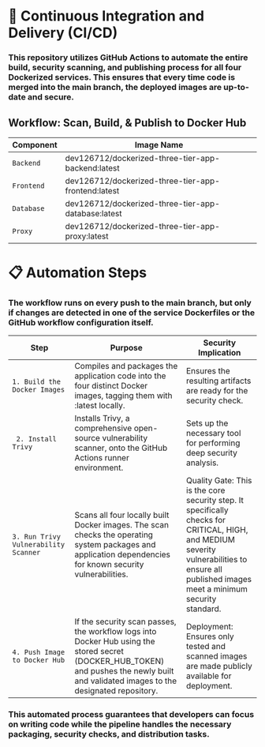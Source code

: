# 🚀 Continuous Integration and Delivery (CI/CD)

### This repository utilizes GitHub Actions to automate the entire build, security scanning, and publishing process for all four Dockerized services. This ensures that every time code is merged into the main branch, the deployed images are up-to-date and secure.

## Workflow: Scan, Build, & Publish to Docker Hub

|Component | Image Name |
| --- | --- |
| `Backend ` | dev126712/dockerized-three-tier-app-backend:latest |
| `Frontend` | dev126712/dockerized-three-tier-app-frontend:latest |
| `Database` | dev126712/dockerized-three-tier-app-database:latest |
| `Proxy` | dev126712/dockerized-three-tier-app-proxy:latest |

# 📋 Automation Steps

### The workflow runs on every push to the main branch, but only if changes are detected in one of the service Dockerfiles or the GitHub workflow configuration itself.

| Step | Purpose | Security Implication |
| --- | --- | --- |
| `1. Build the Docker Images ` | Compiles and packages the application code into the four distinct Docker images, tagging them with :latest locally. | Ensures the resulting artifacts are ready for the security check. |
| ` 2. Install Trivy` | Installs Trivy, a comprehensive open-source vulnerability scanner, onto the GitHub Actions runner environment. | Sets up the necessary tool for performing deep security analysis. |
| `3. Run Trivy Vulnerability Scanner` | Scans all four locally built Docker images. The scan checks the operating system packages and application dependencies for known security vulnerabilities. | Quality Gate: This is the core security step. It specifically checks for CRITICAL, HIGH, and MEDIUM severity vulnerabilities to ensure all published images meet a minimum security standard. |
| `4. Push Image to Docker Hub` | If the security scan passes, the workflow logs into Docker Hub using the stored secret (DOCKER_HUB_TOKEN) and pushes the newly built and validated images to the designated repository. | Deployment: Ensures only tested and scanned images are made publicly available for deployment. |

### This automated process guarantees that developers can focus on writing code while the pipeline handles the necessary packaging, security checks, and distribution tasks.
